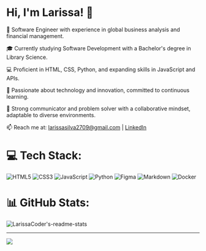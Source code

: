 # Hi, I'm Larissa! 👋

🚀 Software Engineer with experience in global business analysis and financial management.

🎓 Currently studying Software Development with a Bachelor's degree in Library Science.

💻 Proficient in HTML, CSS, Python, and expanding skills in JavaScript and APIs.

🌱 Passionate about technology and innovation, committed to continuous learning.

👥 Strong communicator and problem solver with a collaborative mindset, adaptable to diverse environments.

📫 Reach me at: [larissasilva2709@gmail.com](mailto:larissasilva2709@gmail.com) | [LinkedIn](https://www.linkedin.com/in/larissa-regina-da-silva)
 


# 💻 Tech Stack:
![HTML5](https://img.shields.io/badge/html5-%23E34F26.svg?style=for-the-badge&logo=html5&logoColor=white) ![CSS3](https://img.shields.io/badge/css3-%231572B6.svg?style=for-the-badge&logo=css3&logoColor=white) ![JavaScript](https://img.shields.io/badge/javascript-%23323330.svg?style=for-the-badge&logo=javascript&logoColor=%23F7DF1E) ![Python](https://img.shields.io/badge/python-3670A0?style=for-the-badge&logo=python&logoColor=ffdd54) ![Figma](https://img.shields.io/badge/figma-%23F24E1E.svg?style=for-the-badge&logo=figma&logoColor=white) ![Markdown](https://img.shields.io/badge/markdown-%23000000.svg?style=for-the-badge&logo=markdown&logoColor=white) ![Docker](https://img.shields.io/badge/docker-%230db7ed.svg?style=for-the-badge&logo=docker&logoColor=white) 

# 📊 GitHub Stats:
![LarissaCoder's-readme-stats](https://github-readme-stats.vercel.app/api?username=larissacoder&show_icons=true&hide=contribs,prs&cache_seconds=86400&theme=neon)

---
[![](https://visitcount.itsvg.in/api?id=larissacoder&icon=0&color=0)](https://visitcount.itsvg.in)

<!-- Proudly created with GPRM ( https://gprm.itsvg.in ) badges: https://github.com/Ileriayo/markdown-badges-->
